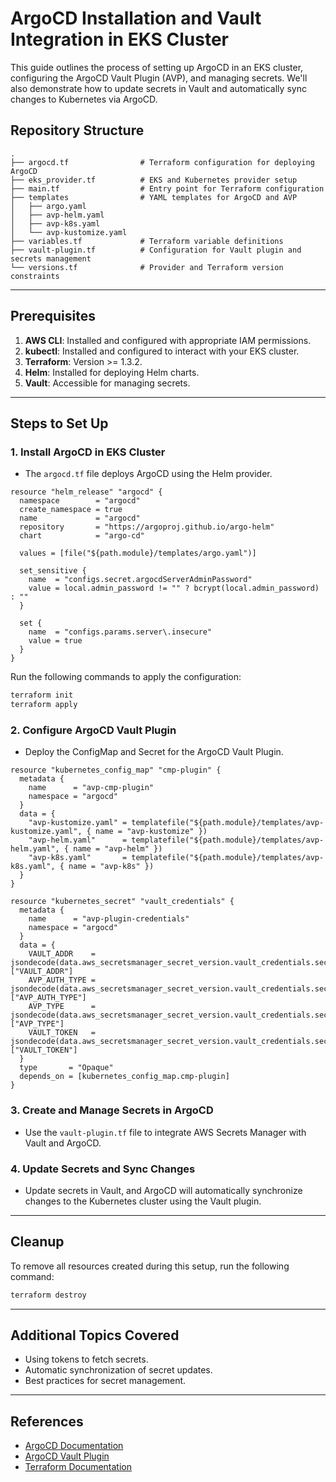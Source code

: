 # ArgoCD Installation and Vault Integration in EKS Cluster

This guide outlines the process of setting up ArgoCD in an EKS cluster, configuring the ArgoCD Vault Plugin (AVP), and managing secrets. We'll also demonstrate how to update secrets in Vault and automatically sync changes to Kubernetes via ArgoCD.

## Repository Structure
```
.
├── argocd.tf                # Terraform configuration for deploying ArgoCD
├── eks_provider.tf          # EKS and Kubernetes provider setup
├── main.tf                  # Entry point for Terraform configuration
├── templates                # YAML templates for ArgoCD and AVP
│   ├── argo.yaml
│   ├── avp-helm.yaml
│   ├── avp-k8s.yaml
│   └── avp-kustomize.yaml
├── variables.tf             # Terraform variable definitions
├── vault-plugin.tf          # Configuration for Vault plugin and secrets management
└── versions.tf              # Provider and Terraform version constraints
```

---

## Prerequisites

1. **AWS CLI**: Installed and configured with appropriate IAM permissions.
2. **kubectl**: Installed and configured to interact with your EKS cluster.
3. **Terraform**: Version >= 1.3.2.
4. **Helm**: Installed for deploying Helm charts.
5. **Vault**: Accessible for managing secrets.

---

## Steps to Set Up

### 1. Install ArgoCD in EKS Cluster

- The `argocd.tf` file deploys ArgoCD using the Helm provider.

```hcl
resource "helm_release" "argocd" {
  namespace        = "argocd"
  create_namespace = true
  name             = "argocd"
  repository       = "https://argoproj.github.io/argo-helm"
  chart            = "argo-cd"

  values = [file("${path.module}/templates/argo.yaml")]

  set_sensitive {
    name  = "configs.secret.argocdServerAdminPassword"
    value = local.admin_password != "" ? bcrypt(local.admin_password) : ""
  }

  set {
    name  = "configs.params.server\.insecure"
    value = true
  }
}
```

Run the following commands to apply the configuration:

```bash
terraform init
terraform apply
```

### 2. Configure ArgoCD Vault Plugin

- Deploy the ConfigMap and Secret for the ArgoCD Vault Plugin.

```hcl
resource "kubernetes_config_map" "cmp-plugin" {
  metadata {
    name      = "avp-cmp-plugin"
    namespace = "argocd"
  }
  data = {
    "avp-kustomize.yaml" = templatefile("${path.module}/templates/avp-kustomize.yaml", { name = "avp-kustomize" })
    "avp-helm.yaml"      = templatefile("${path.module}/templates/avp-helm.yaml", { name = "avp-helm" })
    "avp-k8s.yaml"       = templatefile("${path.module}/templates/avp-k8s.yaml", { name = "avp-k8s" })
  }
}

resource "kubernetes_secret" "vault_credentials" {
  metadata {
    name      = "avp-plugin-credentials"
    namespace = "argocd"
  }
  data = {
    VAULT_ADDR    = jsondecode(data.aws_secretsmanager_secret_version.vault_credentials.secret_string)["VAULT_ADDR"]
    AVP_AUTH_TYPE = jsondecode(data.aws_secretsmanager_secret_version.vault_credentials.secret_string)["AVP_AUTH_TYPE"]
    AVP_TYPE      = jsondecode(data.aws_secretsmanager_secret_version.vault_credentials.secret_string)["AVP_TYPE"]
    VAULT_TOKEN   = jsondecode(data.aws_secretsmanager_secret_version.vault_credentials.secret_string)["VAULT_TOKEN"]
  }
  type       = "Opaque"
  depends_on = [kubernetes_config_map.cmp-plugin]
}
```

### 3. Create and Manage Secrets in ArgoCD

- Use the `vault-plugin.tf` file to integrate AWS Secrets Manager with Vault and ArgoCD.

### 4. Update Secrets and Sync Changes

- Update secrets in Vault, and ArgoCD will automatically synchronize changes to the Kubernetes cluster using the Vault plugin.

---

## Cleanup

To remove all resources created during this setup, run the following command:

```bash
terraform destroy
```

---

## Additional Topics Covered

- Using tokens to fetch secrets.
- Automatic synchronization of secret updates.
- Best practices for secret management.

---

## References

- [ArgoCD Documentation](https://argo-cd.readthedocs.io/)
- [ArgoCD Vault Plugin](https://github.com/argoproj-labs/argocd-vault-plugin)
- [Terraform Documentation](https://www.terraform.io/docs/index.html)
